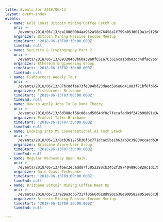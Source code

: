 ```yaml
---
title: Events for 2018/06/13
layout: event-index
events:
  - name: Gold Coast Bitcoin Mining Coffee Catch Up
    uri: >-
      /events/2018/06/13/ea18060084aa962a58d76458a1f759b053d019a1c9f25e38ad2916845caa06a6
    organizer: Bitcoin Mining Passive Income Meetup
    timeStart: '2018-06-13T00:30:00.000Z'
    timeEnd: null
  - name: Security & Cryptography Part 2
    uri: >-
      /events/2018/06/13/893204b3b6ba39a0f651a763616ca1bd603cc4dfad265f2b5ed0468ba738f38c
    organizer: Ethereum Engineering Group
    timeStart: '2018-06-13T02:30:00.000Z'
    timeEnd: null
  - name: Fishburners Weekly Tour
    uri: >-
      /events/2018/06/13/87bc8dfee73fe084bd23daed506e8d41883f71bf8fb6549d43fdb5918535abdf
    organizer: Fishburners Brisbane
    timeStart: '2018-06-13T03:00:00.000Z'
    timeEnd: null
  - name: How to Apply Jobs To Be Done Theory
    uri: >-
      /events/2018/06/13/6d388cf56c08aad5664df8c7fecafad0df242b90891e344977a6c5fafbc05ce5
    organizer: Product Talks Brisbane
    timeStart: '2018-06-13T07:30:00.000Z'
    timeEnd: null
  - name: Looking into MS Conversational AI Tech Stack
    uri: >-
      /events/2018/06/13/0cb361275b30f6c771dcac5be1b63ab3c39800ccacdb302449249d4a59c066c3
    organizer: Brisbane Azure User Group
    timeStart: '2018-06-13T07:30:00.000Z'
    timeEnd: null
  - name: Regular Wednesday Open Hack.
    uri: >-
      /events/2018/06/13/fbec2e3add87f5052280cb34b2f3974048966829c1d17a0654ac99433b853fff
    organizer: Gold Coast Techspace
    timeStart: '2018-06-13T09:00:00.000Z'
    timeEnd: null
  - name: Brisbane Bitcoin Mining Coffee Meet Up
    uri: >-
      /events/2018/06/13/929a3c367317f0566d618d9901638e909582e051e85c3b6e9a656733549b4025
    organizer: Bitcoin Mining Passive Income Meetup
    timeStart: '2018-06-13T09:30:00.000Z'
    timeEnd: null

---
```

